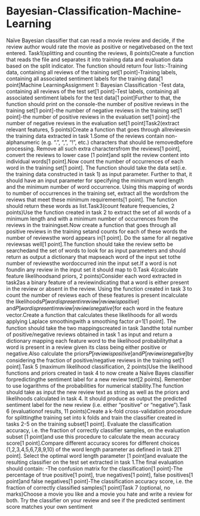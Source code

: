 # Bayesian-Classification-Machine-Learning
Naïve Bayesian classifier that can read a movie review and decide, if the review author would rate the movie as positive or negativebased on the text entered.
Task1(splitting and counting the reviews, 8 points)Create a function that reads the file and separates it into training data and evaluation data based on the split indicator. The function should return four lists:-Training data, containing all reviews of the training set[1 point]-Training labels, containing all associated sentiment labels for the training data[1 point]Machine LearningAssignment 1: Bayesian Classification
-Test data, containing all reviews of the test set[1 point]-Test labels, containing all associated sentiment labels for the test data[1 point]Further to that, the function should print on the console-the number of positive reviews in the training set[1 point]-the number of negative reviews in the training set[1 point]-the number of positive reviews in the evaluation set[1 point]-the number of negative reviews in the evaluation set[1 point]Task2(extract relevant features, 5 points)Create a function that goes through allreviewsin the training data extracted in task 1.Some of the reviews contain non-alphanumeric (e.g. “.”, “,”, “!”, etc.) characters that should be removedbefore processing. Remove all such extra charactersfrom the reviews[1 point], convert the reviews to lower case [1 point]and split the review content into individual words[1 point].Now count the number of occurrences of each word in the training set[1 point]. The function should take the data set(i.e. the training data constructed in task 1) as input parameter. Further to that, it should have an input parameter for specifying the minimum word length and the minimum number of word occurrence. Using this mapping of words to number of occurrences in the training set, extract all the wordsfrom the reviews that meet these minimum requirements[1 point]. The function should return these words as list.Task3(count feature frequencies, 2 points)Use the function created in task 2 to extract the set of all words of a minimum length and with a minimum number of occurrences from the reviews in the trainingset.Now create a function that goes through all positive reviews in the training setand counts for each of these words the number of reviewsthe word appears in[1 point]. Do the same for all negative reviewsas well[1 point].The function should take the review setto be searchedand the set of words to look for as input parameters and should return as output a dictionary that mapseach word of the input set tothe number of reviewsthe wordoccurred inin the input set.If a word is not foundin any review in the input set it should map to 0.Task 4(calculate feature likelihoodsand priors, 2 points)Consider each word extracted in task2as a binary feature of a reviewindicating that a word is either present in the review or absent in the review. Using the function created in task 3 to count the number of reviews each of these features is present incalculate the likelihoods𝑃[𝑤𝑜𝑟𝑑𝑖𝑠𝑝𝑟𝑒𝑠𝑒𝑛𝑡𝑖𝑛𝑟𝑒𝑣𝑖𝑒𝑤|𝑟𝑒𝑣𝑖𝑒𝑤𝑖𝑠𝑝𝑜𝑠𝑖𝑡𝑖𝑣𝑒]
and𝑃[𝑤𝑜𝑟𝑑𝑖𝑠𝑝𝑟𝑒𝑠𝑒𝑛𝑡𝑖𝑛𝑟𝑒𝑣𝑖𝑒𝑤|𝑟𝑒𝑣𝑖𝑒𝑤𝑖𝑠𝑛𝑒𝑔𝑎𝑡𝑖𝑣𝑒]for each word in the feature vector.Create a function that calculates these likelihoods for all words applying Laplace smoothingwith a smoothing factor 𝛼=1[1 point]. The function should take the two mappingscreated in task 3andthe total number of positive/negative reviews obtained in task 1 as input and return a dictionary mapping each feature word to the likelihood probabilitythat a word is present in a review given its class being either positive or negative.Also calculate the priors𝑃[𝑟𝑒𝑣𝑖𝑒𝑤𝑖𝑠𝑝𝑜𝑠𝑖𝑡𝑖𝑣𝑒]and𝑃[𝑟𝑒𝑣𝑖𝑒𝑤𝑖𝑠𝑛𝑒𝑔𝑎𝑡𝑖𝑣𝑒]by considering the fraction of positive/negative reviews in the training set[1 point].Task 5 (maximum likelihood classification, 2 points)Use the likelihood functions and priors created in task 4 to now create a Naïve Bayes classifier forpredictingthe sentiment label for a new review text[2 points]. Remember to use logarithms of the probabilities for numerical stability.The function should take as input the new review text as string as well as the priors and likelihoods calculated in task 4. It should produce as output the predicted sentiment label for the new review (i.e. either “positive” or “negative”).Task 6 (evaluationof results, 11 points)Create a k-fold cross-validation procedure for splittingthe training set into k folds and train the classifier created in tasks 2-5 on the training subset[1 point]. Evaluate the classification accuracy, i.e. the fraction of correctly classifier samples, on the evaluation subset [1 point]and use this procedure to calculate the mean accuracy score[1 point].Compare different accuracy scores for different choices (1,2,3,4,5,6,7,8,9,10) of the word length parameter as defined in task 2[1 point]. Select the optimal word length parameter [1 point]and evaluate the resulting classifier on the test set extracted in task 1.The final evaluation should contain:
-The confusion matrix for the classification[1 point]-The percentage of true positive[1 point], true negatives[1 point], false positives[1 point]and false negatives[1 point]-The classification accuracy score, i.e. the fraction of correctly classified samples[1 point]Task 7 (optional, no marks)Choose a movie you like and a movie you hate and write a review for both. Try the classifier on your review and see if the predicted sentiment score matches your own sentiment
